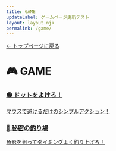 ```yaml
---
title: GAME
updateLabel: ゲームページ更新テスト
layout: layout.njk
permalink: /game/
---
```



<!-- ✅ もう一つの main は使わず、中身だけでOK！ -->
<div class="back-button-area">
  <a href="/" class="back-button">← トップページに戻る</a>
</div>

<h1>🎮 GAME</h1>

<div class="game-list">
  <a href="/game/dodge/" class="game-card">
    <h3>🟢 ドットをよけろ！</h3>
    <p>マウスで避けるだけのシンプルアクション！</p>
  </a>
  <a href="/game/fish/" class="game-card">
    <h3>🎣 秘密の釣り場</h3>
    <p>魚影を狙ってタイミングよく釣り上げろ！</p>
  </a>
</div>